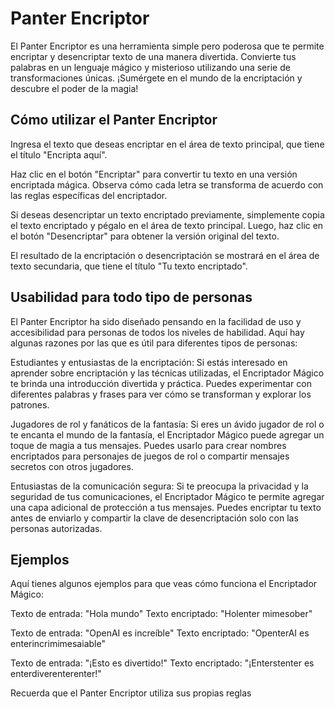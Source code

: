 # Panter Encriptor
El Panter Encriptor es una herramienta simple pero poderosa que te permite encriptar y desencriptar texto de una manera divertida. Convierte tus palabras en un lenguaje mágico y misterioso utilizando una serie de transformaciones únicas. ¡Sumérgete en el mundo de la encriptación y descubre el poder de la magia!

## Cómo utilizar el Panter Encriptor
Ingresa el texto que deseas encriptar en el área de texto principal, que tiene el título "Encripta aquí".

Haz clic en el botón "Encriptar" para convertir tu texto en una versión encriptada mágica. Observa cómo cada letra se transforma de acuerdo con las reglas específicas del encriptador.

Si deseas desencriptar un texto encriptado previamente, simplemente copia el texto encriptado y pégalo en el área de texto principal. Luego, haz clic en el botón "Desencriptar" para obtener la versión original del texto.

El resultado de la encriptación o desencriptación se mostrará en el área de texto secundaria, que tiene el título "Tu texto encriptado".

## Usabilidad para todo tipo de personas
El Panter Encriptor ha sido diseñado pensando en la facilidad de uso y accesibilidad para personas de todos los niveles de habilidad. Aquí hay algunas razones por las que es útil para diferentes tipos de personas:

Estudiantes y entusiastas de la encriptación: Si estás interesado en aprender sobre encriptación y las técnicas utilizadas, el Encriptador Mágico te brinda una introducción divertida y práctica. Puedes experimentar con diferentes palabras y frases para ver cómo se transforman y explorar los patrones.

Jugadores de rol y fanáticos de la fantasía: Si eres un ávido jugador de rol o te encanta el mundo de la fantasía, el Encriptador Mágico puede agregar un toque de magia a tus mensajes. Puedes usarlo para crear nombres encriptados para personajes de juegos de rol o compartir mensajes secretos con otros jugadores.

Entusiastas de la comunicación segura: Si te preocupa la privacidad y la seguridad de tus comunicaciones, el Encriptador Mágico te permite agregar una capa adicional de protección a tus mensajes. Puedes encriptar tu texto antes de enviarlo y compartir la clave de desencriptación solo con las personas autorizadas.

## Ejemplos
Aquí tienes algunos ejemplos para que veas cómo funciona el Encriptador Mágico:

Texto de entrada: "Hola mundo"
Texto encriptado: "Holenter mimesober"

Texto de entrada: "OpenAI es increíble"
Texto encriptado: "OpenterAI es enterincrimimesaiable"

Texto de entrada: "¡Esto es divertido!"
Texto encriptado: "¡Enterstenter es enterdiverenterenter!"

Recuerda que el Panter Encriptor utiliza sus propias reglas
